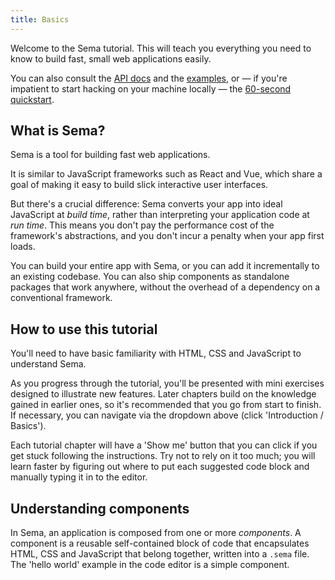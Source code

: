 ```yaml
---
title: Basics
---
```


Welcome to the Sema tutorial. This will teach you everything you need to know to build fast, small web applications easily.

You can also consult the [API docs](docs) and the [examples](examples), or — if you're impatient to start hacking on your machine locally — the [60-second quickstart](blog/the-easiest-way-to-get-started).


## What is Sema?

Sema is a tool for building fast web applications.

It is similar to JavaScript frameworks such as React and Vue, which share a goal of making it easy to build slick interactive user interfaces.

But there's a crucial difference: Sema converts your app into ideal JavaScript at *build time*, rather than interpreting your application code at *run time*. This means you don't pay the performance cost of the framework's abstractions, and you don't incur a penalty when your app first loads.

You can build your entire app with Sema, or you can add it incrementally to an existing codebase. You can also ship components as standalone packages that work anywhere, without the overhead of a dependency on a conventional framework.


## How to use this tutorial

You'll need to have basic familiarity with HTML, CSS and JavaScript to understand Sema.

As you progress through the tutorial, you'll be presented with mini exercises designed to illustrate new features. Later chapters build on the knowledge gained in earlier ones, so it's recommended that you go from start to finish. If necessary, you can navigate via the dropdown above (click 'Introduction / Basics').

Each tutorial chapter will have a 'Show me' button that you can click if you get stuck following the instructions. Try not to rely on it too much; you will learn faster by figuring out where to put each suggested code block and manually typing it in to the editor.


## Understanding components

In Sema, an application is composed from one or more *components*. A component is a reusable self-contained block of code that encapsulates HTML, CSS and JavaScript that belong together, written into a `.sema` file. The 'hello world' example in the code editor is a simple component.
